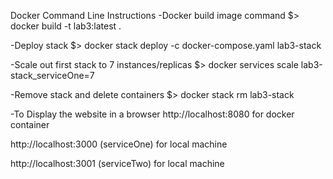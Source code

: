 Docker Command Line Instructions
-Docker build image command
$> docker build -t lab3:latest .

-Deploy stack 
$> docker stack deploy -c docker-compose.yaml lab3-stack

-Scale out first stack to 7 instances/replicas
$> docker services scale lab3-stack_serviceOne=7

-Remove stack and delete containers
$> docker stack rm lab3-stack

-To Display the website in a browser
http://localhost:8080 for docker container 

http://localhost:3000 (serviceOne) for local machine

http://localhost:3001 (serviceTwo) for local machine
